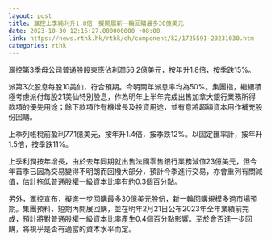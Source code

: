```yaml
---
layout: post
title: 滙控上季純利升1.8倍　擬開展新一輪回購最多30億美元
date: 2023-10-30 12:16:27.000000000 +08:00
link: https://news.rthk.hk/rthk/ch/component/k2/1725591-20231030.htm
categories: rthk
---
```


滙控第3季母公司普通股股東應佔利潤56.2億美元，按年升1.8倍，按季跌15%。

派第3次股息每股10美仙，符合預期。今明兩年派息率均為50%。集團指，繼續積極考慮派付每股21美仙特別股息，作為明年上半年完成出售加拿大銀行業務所得款項的優先用途；餘下款項作有機增長及投資用途，並有意將超額資本用作補充股份回購。

上季列帳稅前盈利77.1億美元，按年升1.4倍，按季跌12%。以固定匯率計，按年升1.5倍，按季跌11%。

上季利潤按年增長，由於去年同期就出售法國零售銀行業務減值23億美元，但今年首季已因為交易變得不明朗而回撥大部分，預計今季進行交易，亦會重列有關減值，估計拖低普通股權一級資本比率有約0.3個百分點。

另外，滙控宣布，擬進一步回購最多30億美元股份，新一輪回購規模多過市場預期。集團預料，短期內開展回購，並在明年2月21日公布2023年全年業績前完成，預計將對普通股權一級資本比率產生0.4個百分點影響。至於會否進一步回購，將視乎是否有適當的資本水平而定。
